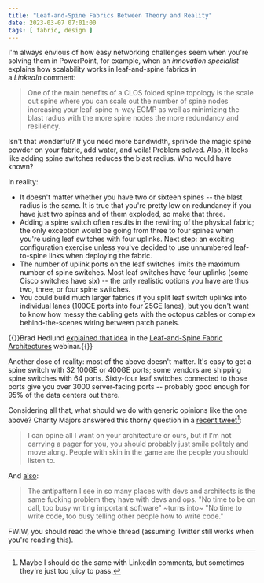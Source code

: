 ```yaml
---
title: "Leaf-and-Spine Fabrics Between Theory and Reality"
date: 2023-03-07 07:01:00
tags: [ fabric, design ]
---
```

I'm always envious of how easy networking challenges seem when you're solving them in PowerPoint, for example, when an *innovation specialist* explains how scalability works in leaf-and-spine fabrics in a *LinkedIn* comment:

> One of the main benefits of a CLOS folded spine topology is the scale out spine where you can scale out the number of spine nodes increasing your leaf-spine n-way ECMP as well as minimizing the blast radius with the more spine nodes the more redundancy and resiliency.

Isn't that wonderful? If you need more bandwidth, sprinkle the magic spine powder on your fabric, add water, and voila! Problem solved. Also, it looks like adding spine switches reduces the blast radius. Who would have known?
<!--more-->
In reality:

- It doesn't matter whether you have two or sixteen spines -- the blast radius is the same. It is true that you're pretty low on redundancy if you have just two spines and of them exploded, so make that three.
- Adding a spine switch often results in the rewiring of the physical fabric; the only exception would be going from three to four spines when you're using leaf switches with four uplinks. Next step: an exciting configuration exercise unless you've decided to use unnumbered leaf-to-spine links when deploying the fabric. 
- The number of uplink ports on the leaf switches limits the maximum number of spine switches. Most leaf switches have four uplinks (some Cisco switches have six) -- the only realistic options you have are thus two, three, or four spine switches.
- You could build much larger fabrics if you split leaf switch uplinks into individual lanes (100GE ports into four 25GE lanes), but you don't want to know how messy the cabling gets with the octopus cables or complex behind-the-scenes wiring between patch panels.

{{<note info>}}Brad Hedlund [explained that idea](https://my.ipspace.net/bin/list?id=Clos#PHY_TOPOLOGY) in the [Leaf-and-Spine Fabric Architectures](https://www.ipspace.net/Leaf-and-Spine_Fabric_Architectures) webinar.{{</note>}}

Another dose of reality: most of the above doesn't matter. It's easy to get a spine switch with 32 100GE or 400GE ports; some vendors are shipping spine switches with 64 ports. Sixty-four leaf switches connected to those ports give you over 3000 server-facing ports -- probably good enough for 95% of the data centers out there.

Considering all that, what should we do with generic opinions like the one above? Charity Majors answered this thorny question in a [recent tweet](https://twitter.com/mipsytipsy/status/1628295844251435013)[^LC]:

> I can opine all I want on your architecture or ours, but if I'm not carrying a pager for you, you should probably just smile politely and move along. People with skin in the game are the people you should listen to.

[^LC]: Maybe I should do the same with LinkedIn comments, but sometimes they're just too juicy to pass.

And [also](https://twitter.com/mipsytipsy/status/1628299299867226113):

> The antipattern I see in so many places with devs and architects is the same fucking problem they have with devs and ops. "No time to be on call, too busy writing important software" ~turns into~ "No time to write code, too busy telling other people how to write code."

FWIW, you should read the whole thread (assuming Twitter still works when you're reading this).
